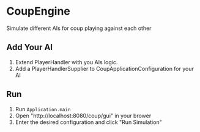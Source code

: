 # CoupEngine
Simulate different AIs for coup playing against each other

## Add Your AI
1. Extend PlayerHandler with you AIs logic.
2. Add a PlayerHandlerSupplier to CoupApplicationConfiguration for your AI

## Run
1. Run `Application.main`
2. Open "http://localhost:8080/coup/gui" in your brower
3. Enter the desired configuration and click "Run Simulation"
